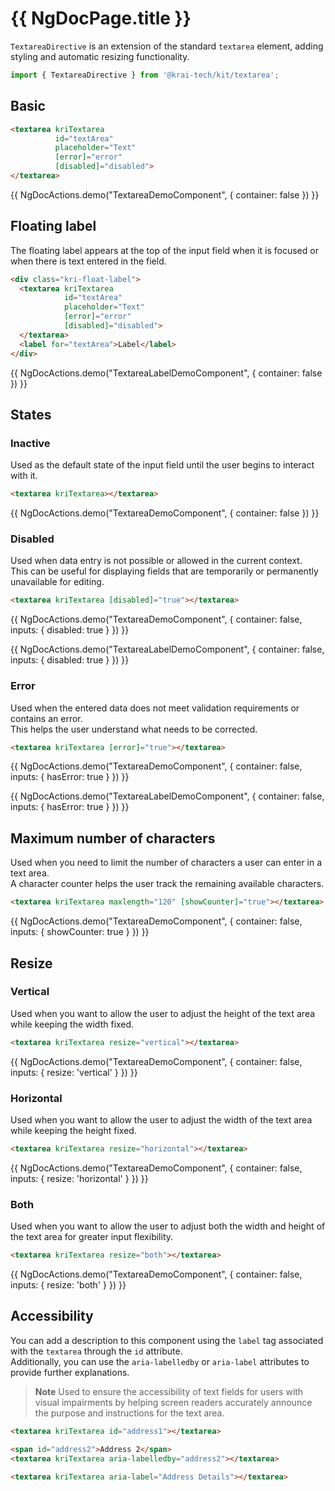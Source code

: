 # {{ NgDocPage.title }}

`TextareaDirective` is an extension of the standard `textarea` element, adding styling and automatic resizing functionality.

```ts
import { TextareaDirective } from '@krai-tech/kit/textarea';
```

## Basic

```html
<textarea kriTextarea
          id="textArea"
          placeholder="Text" 
          [error]="error" 
          [disabled]="disabled">
</textarea>
```

{{ NgDocActions.demo("TextareaDemoComponent", { container: false }) }}

## Floating label

The floating label appears at the top of the input field when it is focused or when there is text entered in the field.

```html
<div class="kri-float-label">
  <textarea kriTextarea
            id="textArea"
            placeholder="Text" 
            [error]="error" 
            [disabled]="disabled">
  </textarea>
  <label for="textArea">Label</label>
</div>
```

{{ NgDocActions.demo("TextareaLabelDemoComponent", { container: false }) }}

## States

### Inactive

Used as the default state of the input field until the user begins to interact with it.

```html
<textarea kriTextarea></textarea>
```

{{ NgDocActions.demo("TextareaDemoComponent", { container: false }) }}

### Disabled

Used when data entry is not possible or allowed in the current context. <br>
This can be useful for displaying fields that are temporarily or permanently unavailable for editing.

```html
<textarea kriTextarea [disabled]="true"></textarea>
```

{{ NgDocActions.demo("TextareaDemoComponent", { container: false, inputs: { disabled: true } }) }}

{{ NgDocActions.demo("TextareaLabelDemoComponent", { container: false, inputs: { disabled: true } }) }}

### Error

Used when the entered data does not meet validation requirements or contains an error. <br>
This helps the user understand what needs to be corrected.

```html
<textarea kriTextarea [error]="true"></textarea>
```

{{ NgDocActions.demo("TextareaDemoComponent", { container: false, inputs: { hasError: true } }) }}

{{ NgDocActions.demo("TextareaLabelDemoComponent", { container: false, inputs: { hasError: true } }) }}

## Maximum number of characters

Used when you need to limit the number of characters a user can enter in a text area. <br>
A character counter helps the user track the remaining available characters.

```html
<textarea kriTextarea maxlength="120" [showCounter]="true"></textarea>
```

{{ NgDocActions.demo("TextareaDemoComponent", { container: false, inputs: { showCounter: true } }) }}

## Resize

### Vertical

Used when you want to allow the user to adjust the height of the text area while keeping the width fixed.

```html
<textarea kriTextarea resize="vertical"></textarea>
```

{{ NgDocActions.demo("TextareaDemoComponent", { container: false, inputs: { resize: 'vertical' } }) }}

### Horizontal

Used when you want to allow the user to adjust the width of the text area while keeping the height fixed.

```html
<textarea kriTextarea resize="horizontal"></textarea>
```

{{ NgDocActions.demo("TextareaDemoComponent", { container: false, inputs: { resize: 'horizontal' } }) }}

### Both

Used when you want to allow the user to adjust both the width and height of the text area for greater input flexibility.

```html
<textarea kriTextarea resize="both"></textarea>
```

{{ NgDocActions.demo("TextareaDemoComponent", { container: false, inputs: { resize: 'both' } }) }}

## Accessibility

You can add a description to this component using the `label` tag associated with the `textarea` through the `id` attribute. <br> 
Additionally, you can use the `aria-labelledby` or `aria-label` attributes to provide further explanations.

> **Note**
> Used to ensure the accessibility of text fields for users with visual impairments by helping screen readers accurately announce the purpose and instructions for the text area.
```html
<textarea kriTextarea id="address1"></textarea>

<span id="address2">Address 2</span>
<textarea kriTextarea aria-labelledby="address2"></textarea>

<textarea kriTextarea aria-label="Address Details"></textarea>
```
